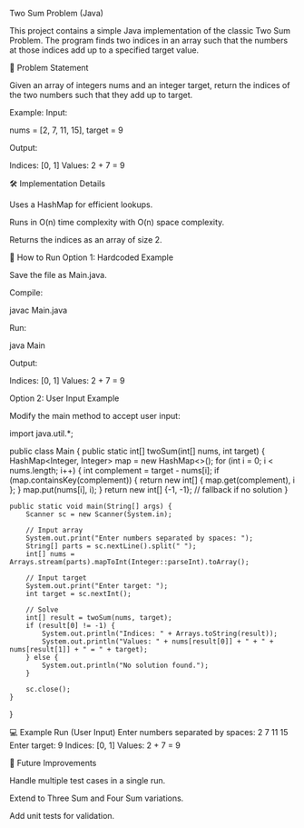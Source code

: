 Two Sum Problem (Java)

This project contains a simple Java implementation of the classic Two Sum Problem.
The program finds two indices in an array such that the numbers at those indices add up to a specified target value.

📌 Problem Statement

Given an array of integers nums and an integer target, return the indices of the two numbers such that they add up to target.

Example:
Input:

nums = [2, 7, 11, 15], target = 9


Output:

Indices: [0, 1]
Values: 2 + 7 = 9

🛠️ Implementation Details

Uses a HashMap for efficient lookups.

Runs in O(n) time complexity with O(n) space complexity.

Returns the indices as an array of size 2.

🚀 How to Run
Option 1: Hardcoded Example

Save the file as Main.java.

Compile:

javac Main.java


Run:

java Main


Output:

Indices: [0, 1]
Values: 2 + 7 = 9

Option 2: User Input Example

Modify the main method to accept user input:

import java.util.*;

public class Main {
    public static int[] twoSum(int[] nums, int target) {
        HashMap<Integer, Integer> map = new HashMap<>();
        for (int i = 0; i < nums.length; i++) {
            int complement = target - nums[i];
            if (map.containsKey(complement)) {
                return new int[] { map.get(complement), i };
            }
            map.put(nums[i], i);
        }
        return new int[] {-1, -1}; // fallback if no solution
    }

    public static void main(String[] args) {
        Scanner sc = new Scanner(System.in);

        // Input array
        System.out.print("Enter numbers separated by spaces: ");
        String[] parts = sc.nextLine().split(" ");
        int[] nums = Arrays.stream(parts).mapToInt(Integer::parseInt).toArray();

        // Input target
        System.out.print("Enter target: ");
        int target = sc.nextInt();

        // Solve
        int[] result = twoSum(nums, target);
        if (result[0] != -1) {
            System.out.println("Indices: " + Arrays.toString(result));
            System.out.println("Values: " + nums[result[0]] + " + " + nums[result[1]] + " = " + target);
        } else {
            System.out.println("No solution found.");
        }

        sc.close();
    }
}

💻 Example Run (User Input)
Enter numbers separated by spaces: 2 7 11 15
Enter target: 9
Indices: [0, 1]
Values: 2 + 7 = 9

🔧 Future Improvements

Handle multiple test cases in a single run.

Extend to Three Sum and Four Sum variations.

Add unit tests for validation.
